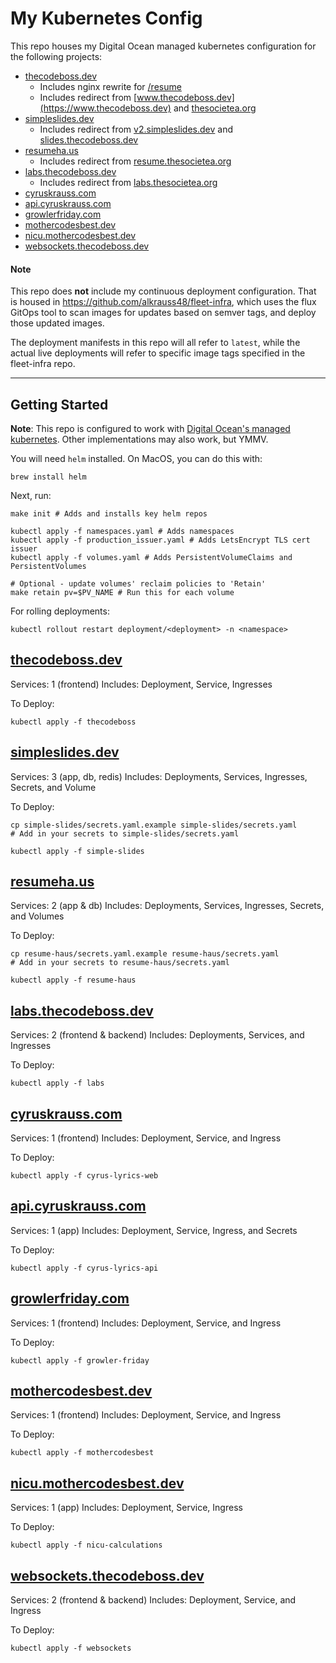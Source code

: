 My Kubernetes Config
===

This repo houses my Digital Ocean managed kubernetes configuration for the following projects:
* [thecodeboss.dev](https://thecodeboss.dev)
  * Includes nginx rewrite for [/resume](https://thecodeboss.dev/resume)
  * Includes redirect from [www.thecodeboss.dev](https://www.thecodeboss.dev)
    and [thesocietea.org](https://thesocietea.org)
* [simpleslides.dev](https://simpleslides.dev)
  * Includes redirect from [v2.simpleslides.dev](https://v2.simpleslides.dev)
    and [slides.thecodeboss.dev](https://slides.thecodeboss.dev)
* [resumeha.us](https://resumeha.us)
  * Includes redirect from [resume.thesocietea.org](https://resume.thesocietea.org)
* [labs.thecodeboss.dev](https://labs.thecodeboss.dev)
  * Includes redirect from [labs.thesocietea.org](https://labs.thesocietea.org)
* [cyruskrauss.com](https://cyruskrauss.com)
* [api.cyruskrauss.com](https://api.cyruskrauss.com)
* [growlerfriday.com](https://growlerfriday.com)
* [mothercodesbest.dev](https://mothercodesbest.dev)
* [nicu.mothercodesbest.dev](https://nicu.mothercodesbest.dev/)
* [websockets.thecodeboss.dev](https://websockets.thecodeboss.dev)

#### Note

This repo does **not** include my continuous deployment configuration. That is
housed in https://github.com/alkrauss48/fleet-infra, which uses the flux GitOps
tool to scan images for updates based on semver tags, and deploy those updated
images.

The deployment manifests in this repo will all refer to `latest`, while the
actual live deployments will refer to specific image tags specified in the
fleet-infra repo.

---

## Getting Started
**Note**: This repo is configured to work with [Digital Ocean's managed
kubernetes](https://www.digitalocean.com/products/kubernetes/).
Other implementations may also work, but YMMV.

You will need `helm` installed. On MacOS, you can do this with:
```
brew install helm
```

Next, run:
```
make init # Adds and installs key helm repos

kubectl apply -f namespaces.yaml # Adds namespaces
kubectl apply -f production_issuer.yaml # Adds LetsEncrypt TLS cert issuer
kubectl apply -f volumes.yaml # Adds PersistentVolumeClaims and PersistentVolumes

# Optional - update volumes' reclaim policies to 'Retain'
make retain pv=$PV_NAME # Run this for each volume
```

For rolling deployments:
```
kubectl rollout restart deployment/<deployment> -n <namespace>
```

## [thecodeboss.dev](https://thecodeboss.dev)

Services: 1 (frontend)
Includes: Deployment, Service, Ingresses

To Deploy:
```
kubectl apply -f thecodeboss
```

## [simpleslides.dev](https://simpleslides.dev)

Services: 3 (app, db, redis)
Includes: Deployments, Services, Ingresses, Secrets, and Volume

To Deploy:
```
cp simple-slides/secrets.yaml.example simple-slides/secrets.yaml
# Add in your secrets to simple-slides/secrets.yaml

kubectl apply -f simple-slides
```

## [resumeha.us](https://resumeha.us)

Services: 2 (app & db)
Includes: Deployments, Services, Ingresses, Secrets, and Volumes

To Deploy:
```
cp resume-haus/secrets.yaml.example resume-haus/secrets.yaml
# Add in your secrets to resume-haus/secrets.yaml

kubectl apply -f resume-haus
```


## [labs.thecodeboss.dev](https://labs.thecodeboss.dev)

Services: 2 (frontend & backend)
Includes: Deployments, Services, and Ingresses

To Deploy:
```
kubectl apply -f labs
```

## [cyruskrauss.com](https://cyruskrauss.com)

Services: 1 (frontend)
Includes: Deployment, Service, and Ingress

To Deploy:
```
kubectl apply -f cyrus-lyrics-web
```

## [api.cyruskrauss.com](https://api.cyruskrauss.com)

Services: 1 (app)
Includes: Deployment, Service, Ingress, and Secrets

To Deploy:
```
kubectl apply -f cyrus-lyrics-api
```

## [growlerfriday.com](https://growlerfriday.com)

Services: 1 (frontend)
Includes: Deployment, Service, and Ingress

To Deploy:
```
kubectl apply -f growler-friday
```

## [mothercodesbest.dev](https://mothercodesbest.dev)

Services: 1 (frontend)
Includes: Deployment, Service, and Ingress

To Deploy:
```
kubectl apply -f mothercodesbest
```

## [nicu.mothercodesbest.dev](https://nicu.mothercodesbest.dev)

Services: 1 (app)
Includes: Deployment, Service, Ingress

To Deploy:
```
kubectl apply -f nicu-calculations
```

## [websockets.thecodeboss.dev](https://websockets.thecodeboss.dev)

Services: 2 (frontend & backend)
Includes: Deployment, Service, and Ingress

To Deploy:
```
kubectl apply -f websockets
```
